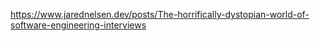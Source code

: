 https://www.jarednelsen.dev/posts/The-horrifically-dystopian-world-of-software-engineering-interviews